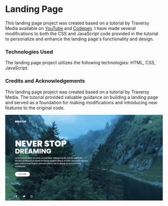 # Landing Page

This landing page project was created based on a tutorial by Traversy Media available on <a href="https://www.youtube.com/watch?v=8MgpE2DTTKA">YouTube</a> and <a href="https://codepen.io/bradtraversy/pen/eYdMqvx">Codepen</a>. I have made several modifications to both the CSS and JavaScript code provided in the tutorial to personalize and enhance the landing page's functionality and design.

### Technologies Used
The landing page project utilizes the following technologies: HTML, CSS, JavaScript.

### Credits and Acknowledgements
This landing page project was created based on a tutorial by Traversy Media. The tutorial provided valuable guidance on building a landing page and served as a foundation for making modifications and introducing new features to the original code.

![video-background](https://github.com/katiaku/landing-page-video-background/blob/main/media/landing-page-video-background.png)
